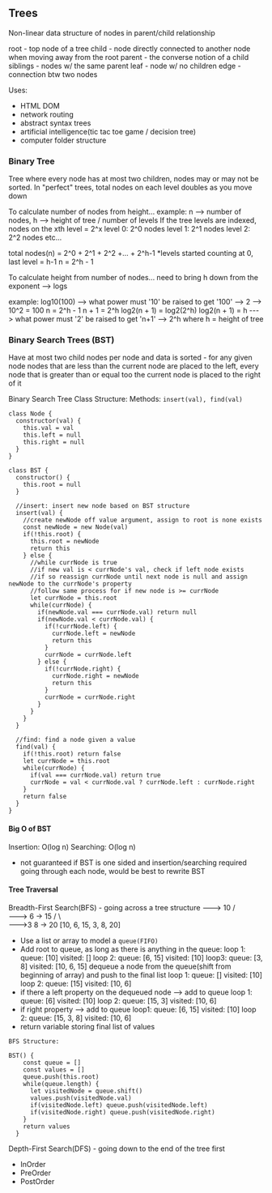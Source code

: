 ## Trees

Non-linear data structure of nodes in parent/child relationship

root - top node of a tree
child - node directly connected to another node when moving away from the root
parent - the converse notion of a child
siblings - nodes w/ the same parent
leaf - node w/ no children
edge - connection btw two nodes

Uses:
- HTML DOM
- network routing
- abstract syntax trees
- artificial intelligence(tic tac toe game / decision tree)
- computer folder structure

### Binary Tree
Tree where every node has at most two children, nodes may or may not be sorted.
In "perfect" trees, total nodes on each level doubles as you move down

To calculate number of nodes from height...
example: n --> number of nodes, h --> height of tree / number of levels
If the tree levels are indexed, nodes on the xth level = 2^x
level 0: 2^0 nodes
level 1: 2^1 nodes
level 2: 2^2 nodes
etc...

total nodes(n) = 2^0 + 2^1 + 2^2 +... + 2^h-1
*levels started counting at 0, last level = h-1
n = 2^h - 1

To calculate height from number of nodes...
need to bring h down from the exponent --> logs

example: log10(100) --> what power must '10' be raised to get '100' --> 2 --> 10^2 = 100
n = 2^h - 1
n + 1 = 2^h
log2(n + 1) = log2(2^h)
log2(n + 1) = h ---> what power must '2' be raised to get 'n+1' --> 2^h where h = height of tree

### Binary Search Trees (BST)

Have at most two child nodes per node and data is sorted - for any given node nodes that are less than the current node are placed to the left, every node that is greater than or equal too the current node is placed to the right of it

Binary Search Tree Class Structure:
Methods: `insert(val), find(val)`
```
class Node {
  constructor(val) {
    this.val = val
    this.left = null
    this.right = null
  }
}

class BST {
  constructor() {
    this.root = null
  }

  //insert: insert new node based on BST structure
  insert(val) {
    //create newNode off value argument, assign to root is none exists
    const newNode = new Node(val)
    if(!this.root) {
      this.root = newNode
      return this
    } else {
      //while currNode is true
      //if new val is < currNode's val, check if left node exists
      //if so reassign currNode until next node is null and assign newNode to the currNode's property
      //follow same process for if new node is >= currNode
      let currNode = this.root
      while(currNode) {
        if(newNode.val === currNode.val) return null
        if(newNode.val < currNode.val) {
          if(!currNode.left) {
            currNode.left = newNode
            return this
          }
          currNode = currNode.left
        } else {
          if(!currNode.right) {
            currNode.right = newNode
            return this
          }
          currNode = currNode.right
        }
      }
    }
  }

  //find: find a node given a value
  find(val) {
    if(!this.root) return false
    let currNode = this.root
    while(currNode) {
      if(val === currNode.val) return true
      currNode = val < currNode.val ? currNode.left : currNode.right
    }
    return false
  }
}
```

#### Big O of BST
Insertion: O(log n)
Searching: O(log n)
* not guaranteed if BST is one sided and insertion/searching required going through each node, would be best to rewrite BST

#### Tree Traversal
Breadth-First Search(BFS) - going across a tree structure
--->    10
       /  \
--->  6 -> 15
     / \     \
--->3   8 ->  20
[10, 6, 15, 3, 8, 20]

* Use a list or array to model a `queue(FIFO)`
* Add root to queue, as long as there is anything in the queue:
loop 1:
queue: [10]
visited: []
loop 2:
queue: [6, 15]
visited: [10]
loop3:
queue: [3, 8]
visited: [10, 6, 15]
  dequeue a node from the queue(shift from beginning of array) and push to the final list
loop 1:
queue: []
visited: [10]
loop 2:
queue: [15]
visited: [10, 6]
* if there a left property on the dequeued node --> add to queue
loop 1:
queue: [6]
visited: [10]
loop 2:
queue: [15, 3]
visited: [10, 6]
* if right property --> add to queue
loop1:
queue: [6, 15]
visited: [10]
loop 2:
queue: [15, 3, 8]
visited: [10, 6]
* return variable storing final list of values

```
BFS Structure:

BST() {
    const queue = []
    const values = []
    queue.push(this.root)
    while(queue.length) {
      let visitedNode = queue.shift()
      values.push(visitedNode.val)
      if(visitedNode.left) queue.push(visitedNode.left)
      if(visitedNode.right) queue.push(visitedNode.right)
    }
    return values
  }
```


Depth-First Search(DFS) - going down to the end of the tree first
 - InOrder
 - PreOrder
 - PostOrder

